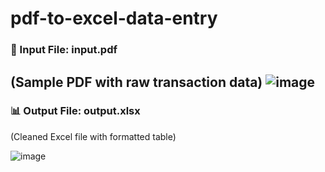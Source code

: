 # pdf-to-excel-data-entry
### 📄 Input File: input.pdf  
(Sample PDF with raw transaction data)
![image](https://github.com/user-attachments/assets/ed24fc7b-8c8c-4faf-9512-9f01e9c2a39f)
---
### 📊 Output File: output.xlsx  
(Cleaned Excel file with formatted table)

![image](https://github.com/user-attachments/assets/932f848e-958c-4ef2-9bec-06d6a9d2d8e6)
